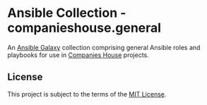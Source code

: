 # Ansible Collection - companieshouse.general

An [Ansible Galaxy](https://galaxy.ansible.com/) collection comprising general Ansible roles and playbooks for use in [Companies House](https://github.com/companieshouse) projects.

## License

This project is subject to the terms of the [MIT License](/LICENSE).
